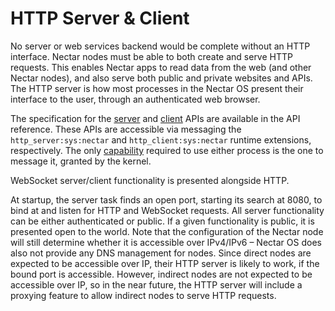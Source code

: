 # HTTP Server & Client

No server or web services backend would be complete without an HTTP interface.
Nectar nodes must be able to both create and serve HTTP requests.
This enables Nectar apps to read data from the web (and other Nectar nodes), and also serve both public and private websites and APIs.
The HTTP server is how most processes in the Nectar OS present their interface to the user, through an authenticated web browser.

The specification for the [server](./apis/http_server.md) and [client](./apis/http_client.md) APIs are available in the API reference.
These APIs are accessible via messaging the `http_server:sys:nectar` and `http_client:sys:nectar` runtime extensions, respectively.
The only [capability](./process-capabilities.md) required to use either process is the one to message it, granted by the kernel.

WebSocket server/client functionality is presented alongside HTTP.

At startup, the server task finds an open port, starting its search at 8080, to bind at and listen for HTTP and WebSocket requests.
All server functionality can be either authenticated or public.
If a given functionality is public, it is presented open to the world.
Note that the configuration of the Nectar node will still determine whether it is accessible over IPv4/IPv6 – Nectar OS does also not provide any DNS management for nodes.
Since direct nodes are expected to be accessible over IP, their HTTP server is likely to work, if the bound port is accessible.
However, indirect nodes are not expected to be accessible over IP, so in the near future, the HTTP server will include a proxying feature to allow indirect nodes to serve HTTP requests.


